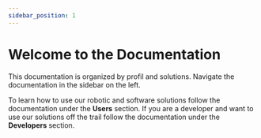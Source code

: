```yaml
---
sidebar_position: 1
---
```


# Welcome to the Documentation

This documentation is organized by profil and solutions. 
Navigate the documentation in the sidebar on the left.

To learn how to use our robotic and software solutions follow the documentation under the **Users** section.
If you are a developer and want to use our solutions off the trail follow the documentation under the **Developers** section.

